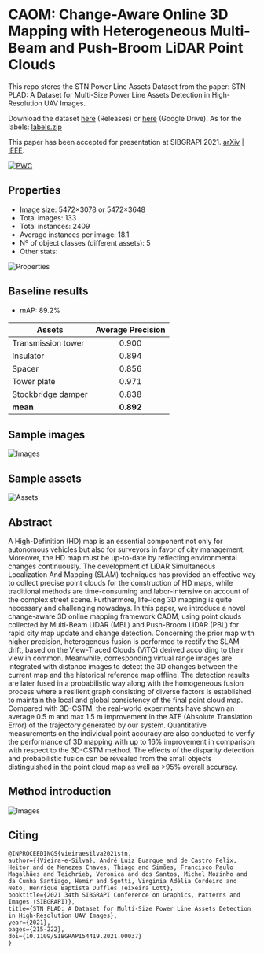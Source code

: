 # CAOM: Change-Aware Online 3D Mapping with Heterogeneous Multi-Beam and Push-Broom LiDAR Point Clouds

This repo stores the STN Power Line Assets Dataset from the paper: STN PLAD: A Dataset for Multi-Size Power Line Assets Detection in High-Resolution UAV Images.

Download the dataset [here](https://github.com/andreluizbvs/PLAD/releases/download/1.0/plad.zip) (Releases) or [here](https://drive.google.com/file/d/1KsNziErZ5ZRuWBpwUS5nlTnb8CcB2uQp/view?usp=sharing) (Google Drive). As for the labels: [labels.zip](https://github.com/andreluizbvs/PLAD/files/8952243/labels.zip)

This paper has been accepted for presentation at SIBGRAPI 2021. [arXiv](https://arxiv.org/abs/2108.07944) | [IEEE](https://ieeexplore.ieee.org/document/9643100).

[![PWC](https://img.shields.io/endpoint.svg?url=https://paperswithcode.com/badge/plad-a-dataset-for-multi-size-power-line/object-detection-on-plad)](https://paperswithcode.com/sota/object-detection-on-plad?p=plad-a-dataset-for-multi-size-power-line)

## Properties
- Image size: 5472×3078 or 5472×3648
- Total images: 133
- Total instances: 2409
- Average instances per image: 18.1
- Nº of object classes (different assets): 5
- Other stats:

![Properties](https://i.imgur.com/HzdL7bF.png)

## Baseline results

- mAP: 89.2%

| Assets             | Average Precision |
|--------------------|:-----------------:|
| Transmission tower |       0.900       |
| Insulator          |       0.894       |
| Spacer             |       0.856       |
| Tower plate        |       0.971       |
| Stockbridge damper |       0.838       |
| **mean**           |     **0.892**     |

## Sample images
![Images](https://i.imgur.com/xIe5jbr.png)

## Sample assets
![Assets](https://i.imgur.com/7j6qe11.png)

## Abstract

A High-Definition (HD) map is an essential component not only for autonomous vehicles but also for surveyors in favor of city management. Moreover, the HD map must be up-to-date by reflecting environmental changes continuously. The development of LiDAR Simultaneous Localization And Mapping (SLAM) techniques has provided an effective way to collect precise point clouds for the construction of HD maps, while traditional methods are time-consuming and labor-intensive on account of the complex street scene. Furthermore, life-long 3D mapping is quite necessary and challenging nowadays. In this paper, we introduce a novel change-aware 3D online mapping framework CAOM, using point clouds collected by Multi-Beam LiDAR (MBL) and Push-Broom LiDAR (PBL) for rapid city map update and change detection. Concerning the prior map with higher precision, heterogenous fusion is performed to rectify the SLAM drift, based on the View-Traced Clouds (ViTC) derived according to their view in common. Meanwhile, corresponding virtual range images are integrated with distance images to detect the 3D changes between the current map and the historical reference map offline. The detection results are later fused in a probabilistic way along with the homogeneous fusion process where a resilient graph consisting of diverse factors is established to maintain the local and global consistency of the final point cloud map. Compared with 3D-CSTM, the real-world experiments have shown an average 0.5 m and max 1.5 m improvement in the ATE (Absolute Translation Error) of the trajectory generated by our system. Quantitative measurements on the individual point accuracy are also conducted to verify the performance of 3D mapping with up to 16% improvement in comparison with respect to the 3D-CSTM method. The effects of the disparity detection and probabilistic fusion can be revealed from the small objects distinguished in the point cloud map as well as >95% overall accuracy. 

## Method introduction
![Images](https://imgur.com/a/AqnSol3)

## Citing

```
@INPROCEEDINGS{vieiraesilva2021stn,  
author={{Vieira-e-Silva}, André Luiz Buarque and de Castro Felix, Heitor and de Menezes Chaves, Thiago and Simões, Francisco Paulo Magalhães and Teichrieb, Veronica and dos Santos, Michel Mozinho and da Cunha Santiago, Hemir and Sgotti, Virginia Adélia Cordeiro and Neto, Henrique Baptista Duffles Teixeira Lott},  
booktitle={2021 34th SIBGRAPI Conference on Graphics, Patterns and Images (SIBGRAPI)},   
title={STN PLAD: A Dataset for Multi-Size Power Line Assets Detection in High-Resolution UAV Images},   
year={2021},   
pages={215-222},  
doi={10.1109/SIBGRAPI54419.2021.00037}
}
```


